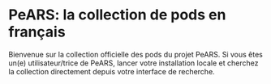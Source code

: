 # PeARS: la collection de pods en français

Bienvenue sur la collection officielle des pods du projet PeARS. Si vous êtes un(e) utilisateur/trice de PeARS, lancer votre installation locale et cherchez la collection directement depuis votre interface de recherche.

